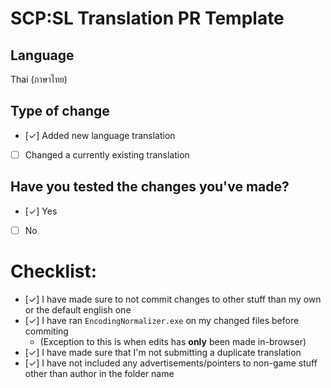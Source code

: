 ﻿# SCP:SL Translation PR Template

## Language
Thai (ภาษาไทย)

## Type of change
- [✓] Added new language translation
- [ ] Changed a currently existing translation

## Have you tested the changes you've made?
- [✓] Yes
- [ ] No

# Checklist:
- [✓] I have made sure to not commit changes to other stuff than my own or the default english one
- [✓] I have ran `EncodingNormalizer.exe` on my changed files before commiting 
   -  (Exception to this is when edits has __only__ been made in-browser)
- [✓] I have made sure that I'm not submitting a duplicate translation 
- [✓] I have not included any advertisements/pointers to non-game stuff other than author in the folder name
